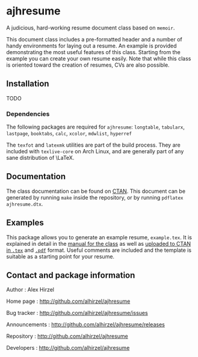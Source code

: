 # ajhresume

A judicious, hard-working resume document class based on `memoir`.

This document class includes a pre-formatted header and a number of handy
environments for laying out a resume. An example is provided demonstrating the
most useful features of this class. Starting from the example you can create
your own resume easily. Note that while this class is oriented toward the
creation of resumes, CVs are also possible.


## Installation

TODO


### Dependencies

The following packages are required for `ajhresume`: `longtable`, `tabularx`,
`lastpage`, `booktabs`, `calc`, `xcolor`, `mdwlist`, `hyperref`

The `texfot` and `latexmk` utilities are part of the build process. They are
included with `texlive-core` on Arch Linux, and are generally part of any sane
distribution of \LaTeX.


## Documentation

The class documentation can be found on
[CTAN](http://mirrors.ctan.org/macros/latex/contrib/ajhresume/ajhresume.pdf).
This document can be generated by running `make` inside the repository, or by
running `pdflatex ajhresume.dtx`.


## Examples

This package allows you to generate an example resume, `example.tex`. It is
explained in detail in the [manual for the class][1] as well as [uploaded to
CTAN in `.tex`][2] and [`.pdf`][3] format. Useful comments are included and the
template is suitable as a starting point for your resume.

[1]: <http://mirrors.ctan.org/macros/latex/contrib/ajhresume/ajhresume.pdf>
[2]: <http://mirrors.ctan.org/macros/latex/contrib/ajhresume/example.tex>
[3]: <http://mirrors.ctan.org/macros/latex/contrib/ajhresume/example.pdf>



## Contact and package information

Author
: Alex Hirzel

Home page
: <http://github.com/alhirzel/ajhresume>

Bug tracker
: <http://github.com/alhirzel/ajhresume/issues>

Announcements
: <http://github.com/alhirzel/ajhresume/releases>

Repository
: <http://github.com/alhirzel/ajhresume>

Developers
: <http://github.com/alhirzel/ajhresume>

